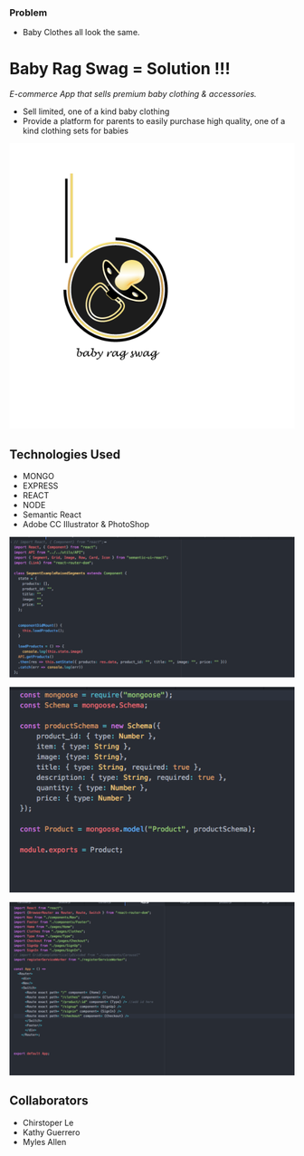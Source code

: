 ### Problem
- Baby Clothes all look the same. 

# Baby Rag Swag = Solution !!!
*E-commerce App that sells premium baby clothing & accessories.* 
- Sell limited, one of a kind baby clothing
- Provide a platform for parents to easily purchase high quality, one of a kind clothing sets for babies

![alt text](https://github.com/kguerre/Baby-Rag-Swag/blob/master/br_swag.gif "Baby Rag Swag")

## Technologies Used
- MONGO 
- EXPRESS 
- REACT 
- NODE
- Semantic React
- Adobe CC Illustrator & PhotoShop 

![alt text](https://github.com/kguerre/Baby-Rag-Swag/blob/master/ReactScreenShot.png "REACT")

![alt text](https://github.com/kguerre/Baby-Rag-Swag/blob/master/SchemaScreenShot.png "SCHEMA")

![alt text](https://github.com/kguerre/Baby-Rag-Swag/blob/master/RouterScreenShot.png "ROUTER")




## Collaborators 
- Chirstoper Le
- Kathy Guerrero
- Myles Allen 
